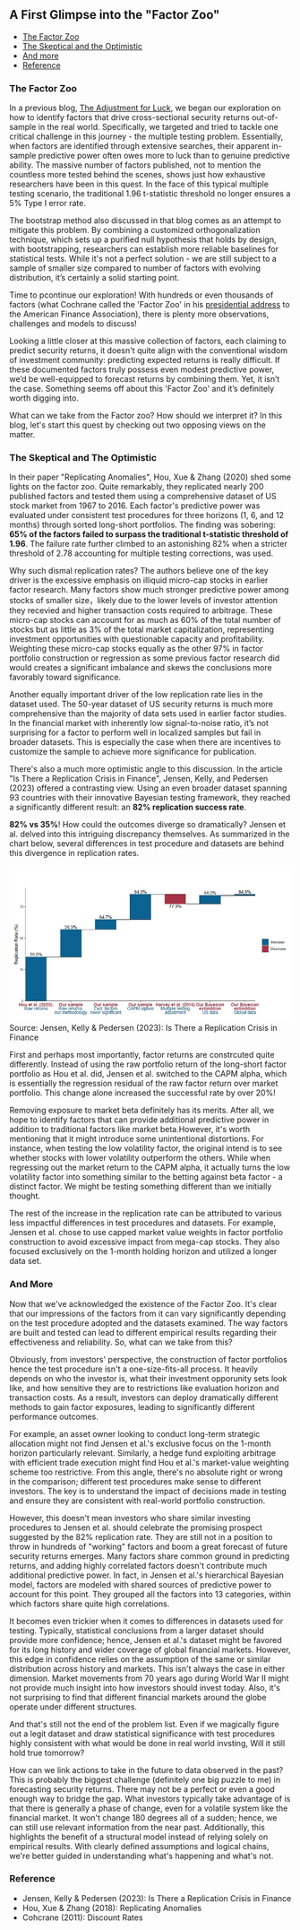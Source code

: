 #

## A First Glimpse into the "Factor Zoo"

- [The Factor Zoo](#crisis)
- [The Skeptical and the Optimistic](#two)
- [And more](#more)
- [Reference](#ref)

### The Factor Zoo <a name="crisis"></a>


In a previous blog, [The Adjustment for Luck](https://skybluerw.github.io/2024/06/26/luck-factor-zoo.html), we began our exploration on how to identify factors that drive cross-sectional security returns out-of-sample in the real world. Specifically, we targeted and tried to tackle one critical challenge in this journey - the multiple testing problem. Essentially, when factors are identified through extensive searches, their apparent in-sample predictive power often owes more to luck than to genuine predictive ability. The massive number of factors published, not to mention the countless more tested behind the scenes, shows just how exhaustive researchers have been in this quest. In the face of this typical multiple testing scenario, the traditional 1.96 t-statistic threshold no longer ensures a 5% Type I error rate.

The bootstrap method also discussed in that blog comes as an attempt to mitigate this problem. By combining a customized orthogonalization technique, which sets up a purified null hypothesis that holds by design, with bootstrapping, researchers can establish more reliable baselines for statistical tests. While it's not a perfect solution - we are still subject to a sample of smaller size compared to number of factors with evolving distribution, it’s certainly a solid starting point.

Time to pcontinue our exploration! With hundreds or even thousands of factors (what Cochrane called the 'Factor Zoo' in his [presidential address](https://www.nber.org/papers/w16972) to the American Finance Association), there is plenty more observations, challenges and models to discuss! 

Looking a little closer at this massive collection of factors, each claiming to predict security returns, it doesn't quite align with the conventional wisdom of investment community: predicting expected returns is really difficult. If these documented factors truly possess even modest predictive power, we’d be well-equipped to forecast returns by combining them. Yet, it isn’t the case. Something seems off about this 'Factor Zoo' and it’s definitely worth digging into. 

What can we take from the Factor zoo? How should we interpret it? In this blog, let's start this quest by checking out two opposing views on the matter. 

### The Skeptical and The Optimistic <a name="two"></a>

In their paper "Replicating Anomalies", Hou, Xue & Zhang (2020) shed some lights on the factor zoo. Quite remarkably, they replicated nearly 200 published factors and tested them using a comprehensive dataset of US stock market from 1967 to 2016. Each factor's predictive power was evaluated under consistent test procedures for three horizons (1, 6, and 12 months) through sorted long-short portfolios. The finding was sobering: **65% of the factors failed to surpass the traditional t-statistic threshold of 1.96**. The failure rate further climbed to an astonishing 82% when a stricter threshold of 2.78 accounting for multiple testing corrections, was used.

Why such dismal replication rates? The authors believe one of the key driver is the excessive emphasis on illiquid micro-cap stocks in earlier factor research. Many factors show much stronger predictive power among stocks of smaller size，likely due to the lower levels of investor attention they recevied and higher transaction costs required to arbitrage. These micro-cap stocks can account for as much as 60% of the total number of stocks but as little as 3% of the total market capitalization, representing investment opportunities with questionable capacity and profitability. Weighting these micro-cap stocks equally as the other 97% in factor portfolio construction or regression as some previous factor research did would creates a significant imbalance and skews the conclusions more favorably toward significance.

Another equally important driver of the low replication rate lies in the dataset used. The 50-year dataset of US security returns is much more comprehensive than the majority of data sets used in earlier factor studies. In the financial market with inherently low signal-to-noise ratio, it’s not surprising for a factor to perform well in localized samples but fail in broader datasets. This is especially the case when there are incentives to customize the sample to achieve more significance for publication.

There's also a much more optimistic angle to this discussion. In the article "Is There a Replication Crisis in Finance", Jensen, Kelly, and Pedersen (2023) offered a contrasting view. Using an even broader dataset spanning 93 countries with their innovative Bayesian testing framework, they reached a significantly different result: an **82% replication success rate**.

**82% vs 35%**! How could the outcomes diverge so dramatically? Jensen et al. delved into this intriguing discrepancy themselves. As summarized in the chart below, several differences in  test procedure and datasets are behind this divergence in replication rates. 

![GDP](https://raw.githubusercontent.com/SkyBlueRW/SkyBlueRW.github.io/main/_posts/asset/replication.jpg)
Source: Jensen, Kelly & Pedersen (2023): Is There a Replication Crisis in Finance

First and perhaps most importantly, factor returns are constrcuted quite differently. Instead of using the raw portfolio return of the long-short factor portfolio as Hou et al. did, Jensen et al. switched to the CAPM alpha, which is essentially the regression residual of the raw factor return over market portfolio. This change alone increased the successful rate by over 20%! 

Removing exposure to market beta definitely has its merits. After all, we hope to identify factors that can provide additional predictive power in addition to traditional factors like market beta.However, it's worth mentioning that it might introduce some unintentional distortions. For instance, when testing the low volatility factor, the original intend is to see whether stocks with lower volatility outperform the others. While when regressing out the market return to the CAPM alpha, it actually turns the low volatility factor into something similar to the betting against beta factor - a distinct factor. We might be testing something different than we initially thought.

The rest of the increase in the replication rate can be attributed to various less impactful differences in test procedures and datasets. For example, Jensen et al. chose to use capped market value weights in factor portfolio construction to avoid excessive impact from mega-cap stocks. They also focused exclusively on the 1-month holding horizon and utilized a longer data set. 

### And More <a name="more"></a>

Now that we've acknowledged the existence of the Factor Zoo. It's clear that our impressions of the factors from it can vary significantly depending on the test procedure adopted and the datasets examined. The way factors are built and tested can lead to different empirical results regarding their effectiveness and reliability. So, what can we take from this?

Obviously, from investors' perspective, the construction of factor portfolios hence the test procedure isn't a one-size-fits-all process. It heavily depends on who the investor is, what their investment opporunity sets look like, and how sensitive they are to restrictions like evaluation horizon and transaction costs. As a result, investors can deploy dramatically different methods to gain factor exposures, leading to significantly different performance outcomes. 

For example, an asset owner looking to conduct long-term strategic allocation might not find Jensen et al.'s exclusive focus on the 1-month horizon particularly relevant. Similarly, a hedge fund exploiting arbitrage with efficient trade execution might find Hou et al.'s market-value weighting scheme too restrictive. From this angle, there's no absolute right or wrong in the comparison; different test procedures make sense to different investors. The key is to understand the impact of decisions made in testing and ensure they are consistent with real-world portfolio construction.

However, this doesn't mean investors who share similar investing procedures to Jensen et al. should celebrate the promising prospect suggested by the 82% replication rate. They are still not in a position to throw in hundreds of "working" factors and boom a great forecast of future security returns emerges. Many factors share common ground in predicting returns, and adding highly correlated factors doesn't contribute much additional predictive power. In fact, in Jensen et al.'s hierarchical Bayesian model, factors are modeled with shared sources of predictive power to account for this point. They grouped all the factors into 13 categories, within which factors share quite high correlations.

It becomes even trickier when it comes to differences in datasets used for testing. Typically, statistical conclusions from a larger dataset should provide more confidence; hence, Jensen et al.'s dataset might be favored for its long history and wider coverage of global financial markets. However, this edge in confidence relies on the assumption of the same or similar distribution across history and markets. This isn't always the case in either dimension. Market movements from 70 years ago during World War II might not provide much insight into how investors should invest today. Also, it's not surprising to find that different financial markets around the globe operate under different structures.

And that's still not the end of the problem list. Even if we magically figure out a legit dataset and draw statistical significance with test procedures highly consistent with what would be done in real world invsting, Will it still hold true tomorrow? 

How can we link actions to take in the future to data observed in the past? This is probably the biggest challenge (definitely one big puzzle to me) in forecasting security returns. There may not be a perfect or even a good enough way to bridge the gap. What investors typically take advantage of is that there is generally a phase of change, even for a volatile system like the financial market. It won't change 180 degrees all of a sudden; hence, we can still use relevant information from the near past. Additionally, this highlights the benefit of a structural model instead of relying solely on empirical results. With clearly defined assumptions and logical chains, we're better guided in understanding what's happening and what's not.


### Reference <a name="ref"></a>
- Jensen, Kelly & Pedersen (2023): Is There a Replication Crisis in Finance
- Hou, Xue & Zhang (2018): Replicating Anomalies
- Cohcrane (2011): Discount Rates
